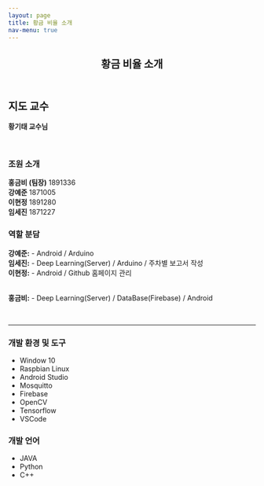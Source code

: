 ```yaml
---
layout: page
title: 황금 비율 소개
nav-menu: true
---
```


<!-- Main -->
<div id="main" class="alt">

<!-- One -->
<section id="one">
	<div class="inner">
		<header class="major">
			<h1>황금 비율 소개</h1>
		</header>

<!-- Content -->
<h2 id="content">지도 교수</h2>
<p><b>황기태 교수님</b></p><br>
<div class="row">
	<div class="6u 12u$(small)">
		<h3>조원 소개</h3>
		<p><b>홍금비 (팀장)</b> 1891336<br>
			<b>강예준</b> 1871005<br>
			<b>이현정</b> 1891280<br>
			<b>임세진</b> 1871227</p>
	</div>
	<div class="6u$ 12u$(small)">
		<h3>역할 분담</h3>
		<p><b>강예준:</b>  -  Android / Arduino<br>
		<b>임세진:</b>  -  Deep Learning(Server) / Arduino / 주차별 보고서 작성<br>
		<b>이현정:</b>  -  Android / Github 홈페이지 관리</p><br>
		<b>홍금비:</b>  -  Deep Learning(Server) / DataBase(Firebase) / Android</p><br>
	</div>
	<hr class="major" />
	<!-- Break -->
	<div class="4u 12u$(medium)">
		<h3>개발 환경 및 도구</h3>
		<p><ul>
			<li>Window 10</li>
			<li>Raspbian Linux</li>
			<li>Android Studio</li>
			<li>Mosquitto</li>
			<li>Firebase</li>
			<li>OpenCV</li>
			<li>Tensorflow</li>
			<li>VSCode</li>		
		</ul></p>
	</div>
	<div class="4u 12u$(medium)">
		<h3>개발 언어</h3>
		<p><ul>
			<li>JAVA</li>
			<li>Python</li>
			<li>C++</li>	
		</ul></p>
	</div>
	
</div>

</div>
</section>

</div>
